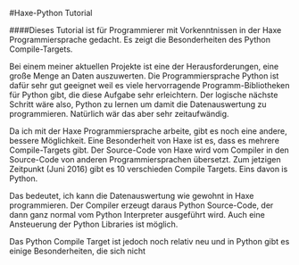 #Haxe-Python Tutorial

####Dieses Tutorial ist für Programmierer mit Vorkenntnissen in der Haxe Programmiersprache gedacht. Es zeigt die Besonderheiten des Python Compile-Targets.

Bei einem meiner aktuellen Projekte ist eine der Herausforderungen, eine große Menge an Daten auszuwerten. Die Programmiersprache Python ist dafür sehr gut geeignet weil es viele hervorragende Programm-Bibliotheken für Python gibt, die diese Aufgabe sehr erleichtern. Der logische nächste Schritt wäre also, Python zu lernen um damit die Datenauswertung zu programmieren. Natürlich  wär das aber sehr zeitaufwändig.

 Da ich mit der Haxe Programmiersprache arbeite, gibt es noch eine andere, bessere Möglichkeit. Eine Besonderheit von Haxe ist es, dass es mehrere Compile-Targets gibt. Der Source-Code von Haxe wird vom Compiler in den Source-Code von anderen Programmiersprachen übersetzt. Zum jetzigen Zeitpunkt (Juni 2016) gibt es 10 verschieden Compile Targets. Eins davon is Python.

Das bedeutet, ich kann die Datenauswertung wie gewohnt in Haxe programmieren. Der Compiler erzeugt daraus Python Source-Code, der dann ganz normal vom Python Interpreter ausgeführt wird. Auch eine Ansteuerung der Python Libraries ist möglich. 

Das Python Compile Target ist jedoch noch relativ neu und in Python gibt es einige Besonderheiten, die sich nicht  